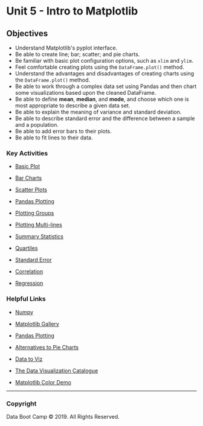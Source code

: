 # Unit 5 - Intro to Matplotlib

## Objectives

* Understand Matplotlib's pyplot interface.
* Be able to create line; bar; scatter; and pie charts.
* Be familiar with basic plot configuration options, such as `xlim` and `ylim`.
* Feel comfortable creating plots using the `DataFrame.plot()` method.
* Understand the advantages and disadvantages of creating charts using the `DataFrame.plot()` method.
* Be able to work through a complex data set using Pandas and then chart some visualizations based upon the cleaned DataFrame.
* Be able to define **mean**, **median**, and **mode**, and choose which one is most appropriate to describe a given data set.
* Be able to explain the meaning of variance and standard deviation.
* Be able to describe standard error and the difference between a sample and a population.
* Be able to add error bars to their plots.
* Be able to fit lines to their data.

### Key Activities

* [Basic Plot](1/Activities/02-Stu_NJTemp)

* [Bar Charts](1/Activities/08-Stu_PyBars)

* [Scatter Plots](1/Activities/12-Stu_ScatterPy)

* [Pandas Plotting](2/Activities/03-Stu_BattlingKings)

* [Plotting Groups](2/Activities/05-Stu_BikeTrippin)

* [Plotting Multi-lines](2/Activities/07-Ins_PandasMultiLine)

* [Summary Statistics](3/Activities/01-Ins_Summary_Statistics)

* [Quartiles](3/Activities/02-Ins_Quartiles_and_Outliers)

* [Standard Error](3/Activities/05-Par_Standard_Error)

* [Correlation](3/Activities/07-Stu_Correlation_Conquerors)

* [Regression](3/Activities/09-Stu_Fits_and_Regression)

### Helpful Links

* [Numpy](http://www.numpy.org/)

* [Matplotlib Gallery](https://matplotlib.org/gallery.html)

* [Pandas Plotting](https://pandas.pydata.org/pandas-docs/stable/visualization.html)

* [Alternatives to Pie Charts](http://www.storytellingwithdata.com/blog/2014/06/alternatives-to-pies)

* [Data to Viz](https://www.data-to-viz.com/)

* [The Data Visualization Catalogue](https://datavizcatalogue.com/search.html)

* [Matplotlib Color Demo](https://matplotlib.org/gallery/color/color_demo.html)

- - -

### Copyright

Data Boot Camp © 2019. All Rights Reserved.
